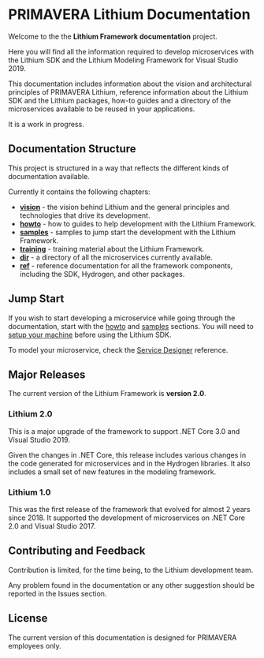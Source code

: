# PRIMAVERA Lithium Documentation

Welcome to the the **Lithium Framework documentation** project.

Here you will find all the information required to develop microservices with the Lithium SDK and the Lithium Modeling Framework for Visual Studio 2019.

This documentation includes information about the vision and architectural principles of PRIMAVERA Lithium, reference information about the Lithium SDK and the Lithium packages, how-to guides and a directory of the microservices available to be reused in your applications.

It is a work in progress.

## Documentation Structure

This project is structured in a way that reflects the different kinds of documentation available.

Currently it contains the following chapters:

- [**vision**](./vision/README.md) - the vision behind Lithium and the general principles and technologies that drive its development.
- [**howto**](./howto/README.md) - how to guides to help development with the Lithium Framework.
- [**samples**](./samples/README.md) - samples to jump start the development with the Lithium Framework.
- [**training**](./training/README.md) - training material about the Lithium Framework.
- [**dir**](./dir/README.md) - a directory of all the microservices currently available.
- [**ref**](./ref/README.md) - reference documentation for all the framework components, including the SDK, Hydrogen, and other packages.

## Jump Start

If you wish to start developing a microservice while going through the documentation, start with the [howto](./howto/README.md) and [samples](./samples/README.md) sections. You will need to [setup your machine](./howto/howto-setup-devopment-environment.md) before using the Lithium SDK.

To model your microservice, check the [Service Designer](./ref/sdk-2.0/service-designer.md) reference.

## Major Releases

The current version of the Lithium Framework is **version 2.0**.

### Lithium 2.0

This is a major upgrade of the framework to support .NET Core 3.0 and Visual Studio 2019.

Given the changes in .NET Core, this release includes various changes in the code generated for microservices and in the Hydrogen libraries. It also includes a small set of new features in the modeling framework.

### Lithium 1.0

This was the first release of the framework that evolved for almost 2 years since 2018. It supported the development of microservices on .NET Core 2.0 and Visual Studio 2017.

## Contributing and Feedback

Contribution is limited, for the time being, to the Lithium development team.

Any problem found in the documentation or any other suggestion should be reported in the Issues section.

## License

The current version of this documentation is designed for PRIMAVERA employees only.